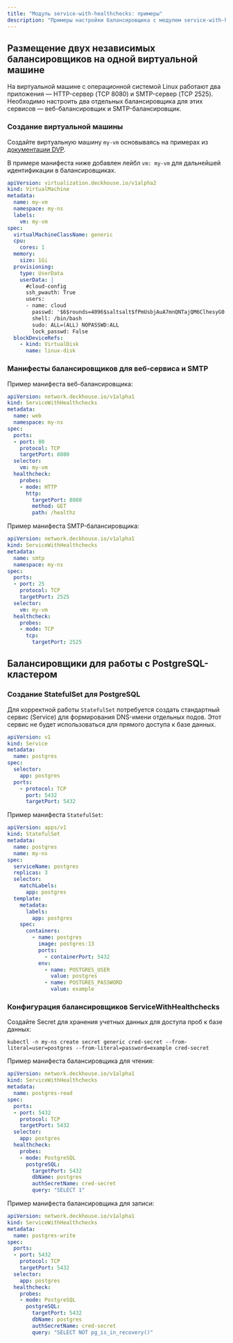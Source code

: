 ```yaml
---
title: "Модуль service-with-healthchecks: примеры"
description: "Примеры настройки балансировщика с модулем service-with-healthchecks в Deckhouse Kubernetes Platform"
---
```


## Размещение двух независимых балансировщиков на одной виртуальной машине

На виртуальной машине с операционной системой Linux работают два приложения — HTTP-сервер (TCP 8080) и SMTP-сервер (TCP 2525). Необходимо настроить два отдельных балансировщика для этих сервисов — веб-балансировщик и SMTP-балансировщик.

### Создание виртуальной машины

Создайте виртуальную машину `my-vm` основываясь на примерах из [документации DVP](https://deckhouse.ru/products/virtualization-platform/documentation/user/resource-management/virtual-machines.html).

В примере манифеста ниже добавлен лейбл `vm: my-vm` для дальнейшей идентификации в балансировщиках.

```yaml
apiVersion: virtualization.deckhouse.io/v1alpha2
kind: VirtualMachine
metadata:
  name: my-vm
  namespace: my-ns
  labels:
    vm: my-vm
spec:
  virtualMachineClassName: generic
  cpu:
    cores: 1
  memory:
    size: 1Gi
  provisioning:
    type: UserData
    userData: |
      #cloud-config
      ssh_pwauth: True
      users:
      - name: cloud
        passwd: '$6$rounds=4096$saltsalt$fPmUsbjAuA7mnQNTajQM6ClhesyG0.yyQhvahas02ejfMAq1ykBo1RquzS0R6GgdIDlvS.kbUwDablGZKZcTP/'
        shell: /bin/bash
        sudo: ALL=(ALL) NOPASSWD:ALL
        lock_passwd: False      
  blockDeviceRefs:
    - kind: VirtualDisk
      name: linux-disk
```

### Манифесты балансировщиков для веб-сервиса и SMTP

Пример манифеста веб-балансировщика:

```yaml
apiVersion: network.deckhouse.io/v1alpha1
kind: ServiceWithHealthchecks
metadata:
  name: web
  namespace: my-ns
spec:
  ports:
  - port: 80
    protocol: TCP
    targetPort: 8080
  selector:
    vm: my-vm
  healthcheck:
    probes:
    - mode: HTTP
      http:
        targetPort: 8080
        method: GET
        path: /healthz
```

Пример манифеста SMTP-балансировщика:

```yaml
apiVersion: network.deckhouse.io/v1alpha1
kind: ServiceWithHealthchecks
metadata:
  name: smtp
  namespace: my-ns
spec:
  ports:
  - port: 25
    protocol: TCP
    targetPort: 2525
  selector:
    vm: my-vm
  healthcheck:
    probes:
    - mode: TCP
      tcp:
        targetPort: 2525
```

## Балансировщики для работы с PostgreSQL-кластером

### Создание StatefulSet для PostgreSQL

Для корректной работы `StatefulSet` потребуется создать стандартный сервис (Service) для формирования DNS-имени отдельных подов. Этот сервис не будет использоваться для прямого доступа к базе данных.

```yaml
apiVersion: v1
kind: Service
metadata:
  name: postgres
spec:
  selector:
    app: postgres
  ports:
    - protocol: TCP
      port: 5432
      targetPort: 5432
```

Пример манифеста `StatefulSet`:

```yaml
apiVersion: apps/v1
kind: StatefulSet
metadata:
  name: postgres
  name: my-ns
spec:
  serviceName: postgres
  replicas: 3
  selector:
    matchLabels:
      app: postgres
  template:
    metadata:
      labels:
        app: postgres
    spec:
      containers:
        - name: postgres
          image: postgres:13
          ports:
            - containerPort: 5432
          env:
            - name: POSTGRES_USER
              value: postgres
            - name: POSTGRES_PASSWORD
              value: example
```

### Конфигурация балансировщиков ServiceWithHealthchecks

Создайте Secret для хранения учетных данных для доступа проб к базе данных:

```shell
kubectl -n my-ns create secret generic cred-secret --from-literal=user=postgres --from-literal=password=example cred-secret
```

Пример манифеста балансировщика для чтения:

```yaml
apiVersion: network.deckhouse.io/v1alpha1
kind: ServiceWithHealthchecks
metadata:
  name: postgres-read
spec:
  ports:
  - port: 5432
    protocol: TCP
    targetPort: 5432
  selector:
    app: postgres
  healthcheck:
    probes:
    - mode: PostgreSQL
      postgreSQL:
        targetPort: 5432
        dbName: postgres
        authSecretName: cred-secret
        query: "SELECT 1"
```

Пример манифеста балансировщика для записи:

```yaml
apiVersion: network.deckhouse.io/v1alpha1
kind: ServiceWithHealthchecks
metadata:
  name: postgres-write
spec:
  ports:
  - port: 5432
    protocol: TCP
    targetPort: 5432
  selector:
    app: postgres
  healthcheck:
    probes:
    - mode: PostgreSQL
      postgreSQL:
        targetPort: 5432
        dbName: postgres
        authSecretName: cred-secret
        query: "SELECT NOT pg_is_in_recovery()"
```

